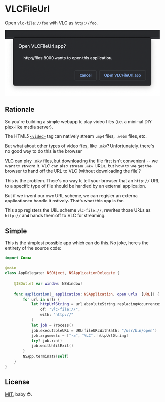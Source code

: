 # VLCFileUrl

Open `vlc-file://foo` with VLC as `http://foo`.

![](.media/open.png)


## Rationale

So you're building a simple webapp to play video files (i.e. a minimal DIY plex-like media server).

The HTML5 [`<video>`](https://en.wikipedia.org/wiki/HTML5_video) tag can natively stream `.mp4` files, `.webm` files, etc.

But what about other types of video files, like `.mkv`?  Unfortunately, there's no good way to do this in the browser.

[VLC](https://www.videolan.org/vlc/) can play `.mkv` files, but downloading the file first isn't convenient -- we want to _stream_ it.  VLC can also stream `.mkv` URLs, but how to we get the browser to hand off the URL to VLC (without downloading the file)?

This is the problem.  There's no way to tell your browser that an `http://` URL to a specific type of file should be handled by an external application.

But if we invent our own URL scheme, we can register an external application to handle it natively.  That's what this app is for.

This app registers the URL scheme `vlc-file://`, rewrites those URLs as `http://` and hands them off to VLC for streaming.


## Simple

This is the simplest possible app which can do this.  No joke, here's the entirety of the source code:

```swift
import Cocoa

@main
class AppDelegate: NSObject, NSApplicationDelegate {

    @IBOutlet var window: NSWindow!
    
    func application(_ application: NSApplication, open urls: [URL]) {
        for url in urls {
            let httpUrlString = url.absoluteString.replacingOccurrences(
                of: "vlc-file://",
                with: "http://"
            )
            let job = Process()
            job.executableURL = URL(fileURLWithPath: "/usr/bin/open")
            job.arguments = ["-a", "VLC", httpUrlString]
            try? job.run()
            job.waitUntilExit()
        }
        NSApp.terminate(self)
    }
}
```


## License

[MIT](https://opensource.org/license/mit/), baby 😎.

